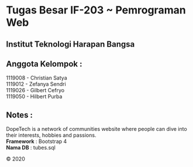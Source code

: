 # Tugas Besar IF-203 ~ Pemrograman Web
## Institut Teknologi Harapan Bangsa

## Anggota Kelompok : 
1119008 - Christian Satya <br>
1119012 - Zefanya Sendri <br>
1119026 - Gilbert Cefryo <br>
1119050 - Hilbert Purba <br>

## Notes : 
DopeTech is a network of communities website where people can dive into their interests, hobbies and passions. <br>
**Framework** : Bootstrap 4 <br>
**Nama DB** : tubes.sql <br>
<p>&copy; 2020</p>
